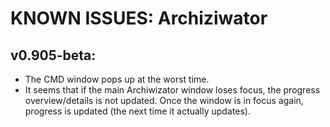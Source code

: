 ﻿# KNOWN ISSUES: Archiziwator

## v0.905-beta:
* The CMD window pops up at the worst time.
* It seems that if the main Archiwizator window loses focus, the progress overview/details is not updated. Once the window is in focus again, progress is updated (the next time it actually updates).